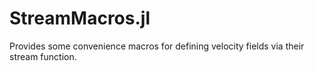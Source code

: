 # StreamMacros.jl
Provides some convenience macros for defining velocity fields via their stream function. 
